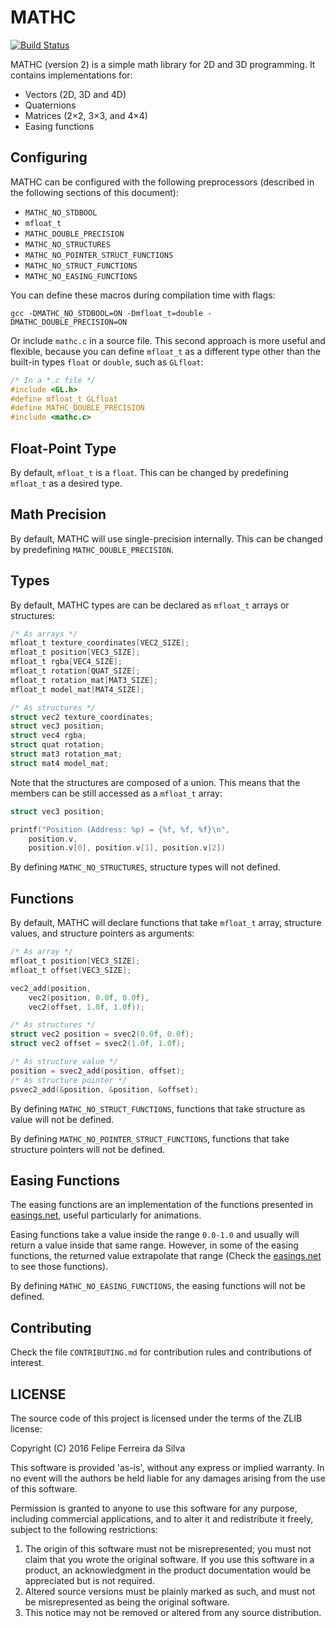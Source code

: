 # MATHC

[![Build Status](https://travis-ci.org/ferreiradaselva/mathc.svg?branch=master)](https://travis-ci.org/ferreiradaselva/mathc)

MATHC (version 2) is a simple math library for 2D and 3D programming. It contains implementations for:

- Vectors (2D, 3D and 4D)
- Quaternions
- Matrices (2×2, 3×3, and 4×4)
- Easing functions

## Configuring

MATHC can be configured with the following preprocessors (described in the following sections of this document):

- `MATHC_NO_STDBOOL`
- `mfloat_t`
- `MATHC_DOUBLE_PRECISION`
- `MATHC_NO_STRUCTURES`
- `MATHC_NO_POINTER_STRUCT_FUNCTIONS`
- `MATHC_NO_STRUCT_FUNCTIONS`
- `MATHC_NO_EASING_FUNCTIONS`

You can define these macros during compilation time with flags:

```
gcc -DMATHC_NO_STDBOOL=ON -Dmfloat_t=double -DMATHC_DOUBLE_PRECISION=ON
```

Or include `mathc.c` in a source file. This second approach is more useful and flexible, because you can define `mfloat_t` as a different type other than the built-in types `float` or `double`, such as `GLfloat`:

```c
/* In a *.c file */
#include <GL.h>
#define mfloat_t GLfloat
#define MATHC_DOUBLE_PRECISION
#include <mathc.c>
```

## Float-Point Type

By default, `mfloat_t` is a `float`. This can be changed by predefining `mfloat_t` as a desired type.

## Math Precision

By default, MATHC will use single-precision internally. This can be changed by predefining `MATHC_DOUBLE_PRECISION`.

## Types

By default, MATHC types are can be declared as `mfloat_t` arrays or structures:

```c
/* As arrays */
mfloat_t texture_coordinates[VEC2_SIZE];
mfloat_t position[VEC3_SIZE];
mfloat_t rgba[VEC4_SIZE];
mfloat_t rotation[QUAT_SIZE];
mfloat_t rotation_mat[MAT3_SIZE];
mfloat_t model_mat[MAT4_SIZE];

/* As structures */
struct vec2 texture_coordinates;
struct vec3 position;
struct vec4 rgba;
struct quat rotation;
struct mat3 rotation_mat;
struct mat4 model_mat;
```

Note that the structures are composed of a union. This means that the members can be still accessed as a `mfloat_t` array:

```c
struct vec3 position;

printf("Position (Address: %p) = {%f, %f, %f}\n",
	position.v,
	position.v[0], position.v[1], position.v[2])
```

By defining `MATHC_NO_STRUCTURES`, structure types will not defined.

## Functions

By default, MATHC will declare functions that take `mfloat_t` array, structure values, and structure pointers as arguments:

```c
/* As array */
mfloat_t position[VEC3_SIZE];
mfloat_t offset[VEC3_SIZE];

vec2_add(position,
	vec2(position, 0.0f, 0.0f),
	vec2(offset, 1.0f, 1.0f));

/* As structures */
struct vec2 position = svec2(0.0f, 0.0f);
struct vec2 offset = svec2(1.0f, 1.0f);

/* As structure value */
position = svec2_add(position, offset);
/* As structure pointer */
psvec2_add(&position, &position, &offset);
```

By defining `MATHC_NO_STRUCT_FUNCTIONS`, functions that take structure as value will not be defined.

By defining `MATHC_NO_POINTER_STRUCT_FUNCTIONS`, functions that take structure pointers will not be defined.

## Easing Functions

The easing functions are an implementation of the functions presented in [easings.net](http://easings.net/), useful particularly for animations.

Easing functions take a value inside the range `0.0-1.0` and usually will return a value inside that same range. However, in some of the easing functions, the returned value extrapolate that range (Check the [easings.net](http://easings.net/) to see those functions).

By defining `MATHC_NO_EASING_FUNCTIONS`, the easing functions will not be defined.

## Contributing

Check the file `CONTRIBUTING.md` for contribution rules and contributions of interest.

## LICENSE

The source code of this project is licensed under the terms of the ZLIB license:

Copyright (C) 2016 Felipe Ferreira da Silva

This software is provided 'as-is', without any express or implied warranty. In no event will the authors be held liable for any damages arising from the use of this software.

Permission is granted to anyone to use this software for any purpose, including commercial applications, and to alter it and redistribute it freely, subject to the following restrictions:

1. The origin of this software must not be misrepresented; you must not claim that you wrote the original software. If you use this software in a product, an acknowledgment in the product documentation would be appreciated but is not required.
2. Altered source versions must be plainly marked as such, and must not be misrepresented as being the original software.
3. This notice may not be removed or altered from any source distribution.

